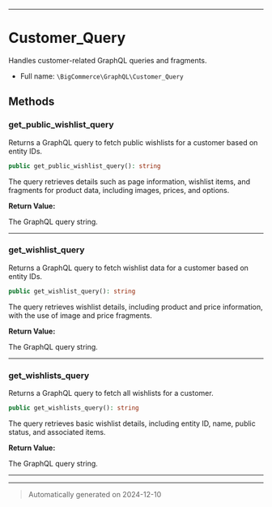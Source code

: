 ***

# Customer_Query

Handles customer-related GraphQL queries and fragments.



* Full name: `\BigCommerce\GraphQL\Customer_Query`




## Methods


### get_public_wishlist_query

Returns a GraphQL query to fetch public wishlists for a customer based on entity IDs.

```php
public get_public_wishlist_query(): string
```

The query retrieves details such as page information, wishlist items,
and fragments for product data, including images, prices, and options.







**Return Value:**

The GraphQL query string.




***

### get_wishlist_query

Returns a GraphQL query to fetch wishlist data for a customer based on entity IDs.

```php
public get_wishlist_query(): string
```

The query retrieves wishlist details, including product and price information, with the use of image and price fragments.







**Return Value:**

The GraphQL query string.




***

### get_wishlists_query

Returns a GraphQL query to fetch all wishlists for a customer.

```php
public get_wishlists_query(): string
```

The query retrieves basic wishlist details, including entity ID, name,
public status, and associated items.







**Return Value:**

The GraphQL query string.




***


***
> Automatically generated on 2024-12-10
